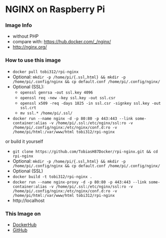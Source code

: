 # NGINX on Raspberry Pi

### Image Info
* without PHP
* compare with: https://hub.docker.com/_/nginx/
* http://nginx.org/

### How to use this image
* ``` docker pull tobi312/rpi-nginx ```
* Optional: ``` mkdir -p /home/pi/{.ssl,html} && mkdir -p /home/pi/.config/nginx && cp default.conf /home/pi/.config/nginx/ ```
* Optional (SSL): 
	* ``` openssl genrsa -out ssl.key 4096 ```
	* ``` openssl req -new -key ssl.key -out ssl.csr ```
	* ``` openssl x509 -req -days 1825 -in ssl.csr -signkey ssl.key -out ssl.crt ```
	* ``` mv ssl.* /home/pi/.ssl/ ```
* ``` docker run --name nginx -d -p 80:80 -p 443:443 --link some-container:alias -v /home/pi/.ssl:/etc/nginx/ssl:ro -v /home/pi/.config/nginx:/etc/nginx/conf.d:ro -v /home/pi/html:/var/www/html tobi312/rpi-nginx ``` 

or build it yourself
* ``` git clone https://github.com/TobiasH87Docker/rpi-nginx.git && cd rpi-nginx ```
* Optional: ``` mkdir -p /home/pi/{.ssl,html} && mkdir -p /home/pi/.config/nginx && cp default.conf /home/pi/.config/nginx/ ```
* Optional (SSL)
* ``` docker build -t tobi312/rpi-nginx . ``` 
* ``` docker run --name nginx-proxy -d -p 80:80 -p 443:443 --link some-container:alias -v /home/pi/.ssl:/etc/nginx/ssl:ro -v /home/pi/.config/nginx:/etc/nginx/conf.d:ro -v /home/pi/html:/var/www/html tobi312/rpi-nginx ``` 
* http://localhost 

### This Image on
* [DockerHub](https://hub.docker.com/r/tobi312/rpi-nginx/)
* [GitHub](https://github.com/TobiasH87Docker/rpi-nginx)
